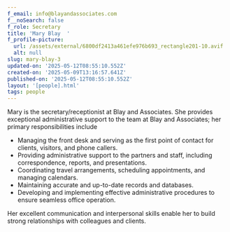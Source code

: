 ```yaml
---
f_email: info@blayandassociates.com
f__noSearch: false
f_role: Secretary
title: 'Mary Blay  '
f_profile-picture:
  url: /assets/external/6800df2413a461efe976b693_rectangle201-10.avif
  alt: null
slug: mary-blay-3
updated-on: '2025-05-12T08:55:10.552Z'
created-on: '2025-05-09T13:16:57.641Z'
published-on: '2025-05-12T08:55:10.552Z'
layout: '[people].html'
tags: people
---
```


Mary is the secretary/receptionist at Blay and Associates. She provides exceptional administrative support to the team at Blay and Associates; her primary responsibilities include

*   Managing the front desk and serving as the first point of contact for clients, visitors, and phone callers.
*   Providing administrative support to the partners and staff, including correspondence, reports, and presentations.
*   Coordinating travel arrangements, scheduling appointments, and managing calendars.
*   Maintaining accurate and up-to-date records and databases.
*   Developing and implementing effective administrative procedures to ensure seamless office operation. 

Her excellent communication and interpersonal skills enable her to build strong relationships with colleagues and clients.

‍
